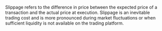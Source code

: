 Slippage refers to the difference in price between the expected price of a transaction and the actual price at execution. Slippage is an inevitable trading cost and is more pronounced during market fluctuations or when sufficient liquidity is not available on the trading platform.
